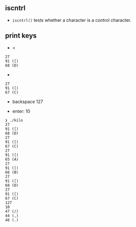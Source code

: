 ## iscntrl

- `iscntrl()` tests whether a character is a control character.

## print keys

- <

```
27
91 ([)
68 (D)
```

- >

```
27
91 ([)
67 (C)
```

- backspace 127

* enter: 10

```
❯ ./kilo
27
91 ([)
68 (D)
27
91 ([)
67 (C)
27
91 ([)
65 (A)
27
91 ([)
66 (B)
27
91 ([)
68 (D)
27
91 ([)
67 (C)
127
10
47 (/)
44 (,)
46 (.)

```
